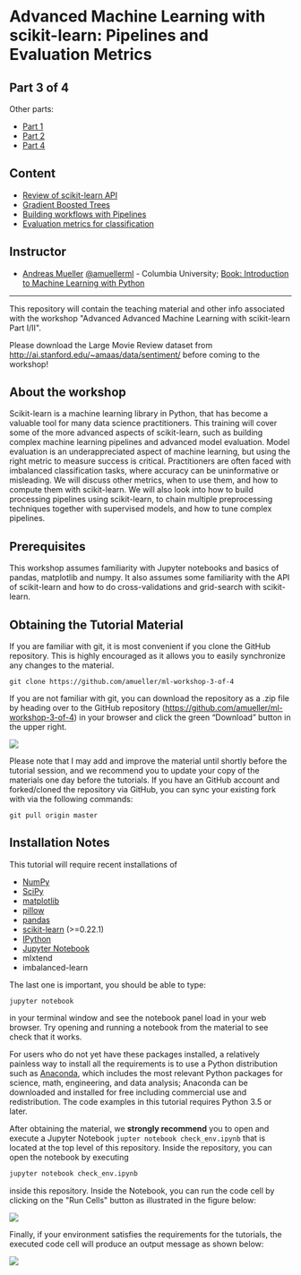 Advanced Machine Learning with scikit-learn: Pipelines and Evaluation Metrics
==============================================================================


Part 3 of 4
-----------
Other parts:
- [Part 1](https://github.com/amueller/ml-workshop-1-of-4)
- [Part 2](https://github.com/amueller/ml-workshop-2-of-4)
- [Part 4](https://github.com/amueller/ml-workshop-4-of-4)


Content
-------
- [Review of scikit-learn API](https://amueller.github.io/ml-workshop-3-of-4/slides/01-reminder-sklearn-api.html)
- [Gradient Boosted Trees](https://amueller.github.io/ml-workshop-3-of-4/slides/02-gradient-boosting)
- [Building workflows with Pipelines](https://amueller.github.io/ml-workshop-3-of-4/slides/03-pipelines.html)
- [Evaluation metrics for classification](https://amueller.github.io/ml-workshop-3-of-4/slides/04-model-evaluation.html)


Instructor
-----------

- [Andreas Mueller](http://amuller.github.io) [@amuellerml](https://twitter.com/amuellerml) - Columbia University; [Book: Introduction to Machine Learning with Python](http://shop.oreilly.com/product/0636920030515.do)

---

This repository will contain the teaching material and other info associated with the workshop "Advanced Advanced Machine Learning with scikit-learn Part I/II".

Please download the Large Movie Review dataset from http://ai.stanford.edu/~amaas/data/sentiment/ before coming to the workshop!

About the workshop
------------------
Scikit-learn is a machine learning library in Python, that has become a
valuable tool for many data science practitioners. This training will cover
some of the more advanced aspects of scikit-learn, such as building complex
machine learning pipelines and advanced model evaluation.
Model evaluation is an underappreciated aspect of machine learning, but
using the right metric to measure success is critical. Practitioners
are often faced with imbalanced classification tasks, where accuracy
can be uninformative or misleading. We will discuss other metrics,
when to use them, and how to compute them with scikit-learn.
We will also look into how to build processing pipelines using scikit-learn,
to chain multiple preprocessing techniques together with supervised models,
and how to tune complex pipelines.


Prerequisites
-------------
This workshop assumes familiarity with Jupyter notebooks and basics of pandas, matplotlib and numpy.
It also assumes some familiarity with the API of scikit-learn and how to do cross-validations and grid-search with scikit-learn.



Obtaining the Tutorial Material
--------------------------------

If you are familiar with git, it is most convenient if you clone the GitHub repository. This
is highly encouraged as it allows you to easily synchronize any changes to the material.

```
git clone https://github.com/amueller/ml-workshop-3-of-4
```

If you are not familiar with git, you can download the repository as a .zip file by heading over to the GitHub repository (https://github.com/amueller/ml-workshop-3-of-4) in your browser and click the green “Download” button in the upper right.

![](images/download-repo.png)

Please note that I may add and improve the material until shortly before the tutorial session, and we recommend you to update your copy of the materials one day before the tutorials. If you have an GitHub account and forked/cloned the repository via GitHub, you can sync your existing fork with via the following commands:

```
git pull origin master
```


Installation Notes
------------------

This tutorial will require recent installations of

- [NumPy](http://www.numpy.org)
- [SciPy](http://www.scipy.org)
- [matplotlib](http://matplotlib.org)
- [pillow](https://python-pillow.org)
- [pandas](http://pandas.pydata.org)
- [scikit-learn](http://scikit-learn.org/stable/) (>=0.22.1)
- [IPython](http://ipython.readthedocs.org/en/stable/)
- [Jupyter Notebook](http://jupyter.org)
- mlxtend
- imbalanced-learn

The last one is important, you should be able to type:

    jupyter notebook

in your terminal window and see the notebook panel load in your web browser.
Try opening and running a notebook from the material to see check that it works.

For users who do not yet have these  packages installed, a relatively
painless way to install all the requirements is to use a Python distribution
such as [Anaconda](https://www.continuum.io/downloads), which includes
the most relevant Python packages for science, math, engineering, and
data analysis; Anaconda can be downloaded and installed for free
including commercial use and redistribution.
The code examples in this tutorial requires Python 3.5 or later.

After obtaining the material, we **strongly recommend** you to open and execute
a Jupyter Notebook `jupter notebook check_env.ipynb` that is located at the
top level of this repository. Inside the repository, you can open the notebook
by executing

```bash
jupyter notebook check_env.ipynb
```

inside this repository. Inside the Notebook, you can run the code cell by
clicking on the "Run Cells" button as illustrated in the figure below:

![](images/check_env-1.png)


Finally, if your environment satisfies the requirements for the tutorials, the executed code cell will produce an output message as shown below:

![](images/check_env-2.png)
